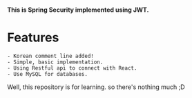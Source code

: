 #### This is Spring Security implemented using JWT.

# Features
    - Korean comment line added!
    - Simple, basic implementation.
    - Using Restful api to connect with React.
    - Use MySQL for databases.

Well, this repository is for learning. so there's nothing much ;D